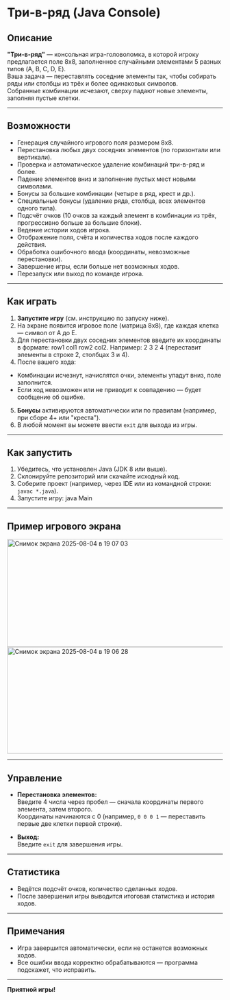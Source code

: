 # Три-в-ряд (Java Console)

## Описание

**"Три-в-ряд"** — консольная игра-головоломка, в которой игроку предлагается поле 8x8, заполненное случайными элементами 5 разных типов (A, B, C, D, E).  
Ваша задача — переставлять соседние элементы так, чтобы собирать ряды или столбцы из трёх и более одинаковых символов.  
Собранные комбинации исчезают, сверху падают новые элементы, заполняя пустые клетки.

---

## Возможности

- Генерация случайного игрового поля размером 8x8.
- Перестановка любых двух соседних элементов (по горизонтали или вертикали).
- Проверка и автоматическое удаление комбинаций три-в-ряд и более.
- Падение элементов вниз и заполнение пустых мест новыми символами.
- Бонусы за большие комбинации (четыре в ряд, крест и др.).
- Специальные бонусы (удаление ряда, столбца, всех элементов одного типа).
- Подсчёт очков (10 очков за каждый элемент в комбинации из трёх, прогрессивно больше за большие блоки).
- Ведение истории ходов игрока.
- Отображение поля, счёта и количества ходов после каждого действия.
- Обработка ошибочного ввода (координаты, невозможные перестановки).
- Завершение игры, если больше нет возможных ходов.
- Перезапуск или выход по команде игрока.

---

## Как играть

1. **Запустите игру** (см. инструкцию по запуску ниже).
2. На экране появится игровое поле (матрица 8x8), где каждая клетка — символ от A до E.
3. Для перестановки двух соседних элементов введите их координаты в формате: row1 col1 row2 col2. Например: 2 3 2 4 (переставит элементы в строке 2, столбцах 3 и 4).
4. После вашего хода:
- Комбинации исчезнут, начислятся очки, элементы упадут вниз, поле заполнится.
- Если ход невозможен или не приводит к совпадению — будет сообщение об ошибке.

5. **Бонусы** активируются автоматически или по правилам (например, при сборе 4+ или "креста").
6. В любой момент вы можете ввести `exit` для выхода из игры.

---

## Как запустить

1. Убедитесь, что установлен Java (JDK 8 или выше).
2. Склонируйте репозиторий или скачайте исходный код.
3. Соберите проект (например, через IDE или из командной строки: `javac *.java`).
4. Запустите игру: java Main

---

## Пример игрового экрана
<img width="678" height="252" alt="Снимок экрана 2025-08-04 в 19 07 03" src="https://github.com/user-attachments/assets/cff61ab2-ad35-4773-8f91-9a2b04544ab0" />

<img width="693" height="249" alt="Снимок экрана 2025-08-04 в 19 06 28" src="https://github.com/user-attachments/assets/d4e6a4bd-368d-4272-9796-da124761e4b6" />


---

## Управление

- **Перестановка элементов:**  
  Введите 4 числа через пробел — сначала координаты первого элемента, затем второго.  
  Координаты начинаются с 0 (например, `0 0 0 1` — переставить первые две клетки первой строки).

- **Выход:**  
  Введите `exit` для завершения игры.

---

## Статистика

- Ведётся подсчёт очков, количество сделанных ходов.
- После завершения игры выводится итоговая статистика и история ходов.

---

## Примечания

- Игра завершится автоматически, если не останется возможных ходов.
- Все ошибки ввода корректно обрабатываются — программа подскажет, что исправить.

---

**Приятной игры!**

